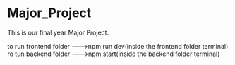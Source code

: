 # Major_Project

This is our final year Major Project.

to run frontend folder --->npm run dev(inside the frontend folder terminal)
ro tun backend folder --->npm start(inside the backend folder terminal)
